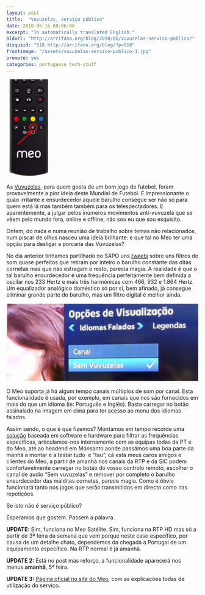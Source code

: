 ```yaml
---
layout: post
title:  "Vuvuzelas, serviço público"
date: 2010-06-16 00:06:00
excerpt: "In automatically translated English."
oldurl: "http://arrifana.org/blog/2010/06/vuvuzelas-servico-publico/"
disqusid: "518 http://arrifana.org/blog/?p=518"
frontimage: "/assets/vuvuzelas-servico-publico-1.jpg"
promote: yes
categories: portuguese tech-stuff
---
```


![vuvuzelas](/assets/vuvuzelas-servico-publico-1.jpg "vuvuzelas")

As [Vuvuzelas][3], para quem gosta de um bom jogo de futebol, foram provavelmente a pior ideia deste Mundial de Futebol. É impressionante o quão irritante e ensurdecedor aquele barulho consegue ser não só para quem está lá mas também também para os telespectadores. E aparentemente, a julgar pelos inúmeros movimentos anti-vuvuzela que se vêem pelo mundo fora, online e offline, não sou eu que sou esquisito.

Ontem, do nada e numa reunião de trabalho sobre temas não relacionados, num piscar de olhos nasceu uma ideia brilhante: e que tal no Meo ter uma opção para desligar a porcaria das Vuvuzelas?

No dia anterior tínhamos partilhado no SAPO uns *[tweets][4]* sobre uns filtros de som quase perfeitos que retiram por inteiro o barulho constante das ditas cornetas mas que não estragam o resto, parecia magia. A realidade é que o tal barulho ensurdecedor é uma frequência perfeitamente bem definida a oscilar nos 233 Hertz e mais três harmónicas com 466, 932 e 1.864 Hertz. Um equalizador analógico doméstico só por si, bem afinado, já consegue eliminar grande parte do barulho, mas um filtro digital é melhor ainda.

![](/assets/vuvuzelas-servico-publico-2.jpg "vuvuzelas 2")

O Meo suporta já há algum tempo canais múltiplos de som por canal. Esta funcionalidade é usada, por exemplo, em canais que nos são fornecidos em mais do que um idioma (ie: Português e Inglês). Basta carregar no botão assinalado na imagem em cima para ter acesso ao menu dos idiomas falados.

Assim sendo, o que é que fizemos? Montámos em tempo recorde uma [solução][6] baseada em software e hardware para filtrar as frequências específicas, articulamos-nos internamente com as equipas todas da PT e do Meo, até ao headend em Monsanto aonde passámos uma boa parte da manhã a montar e a testar tudo  e “tau”, cá está meus caros amigos e clientes do Meo, a partir de amanhã nos canais da RTP e da SIC podem confortavelmente carregar no botão do vosso controlo remoto, escolher o canal de audio “Sem vuvuzelas” e remover por completo o barulho ensurdecedor das malditas cornetas, parece magia. Como é óbvio funcionará tanto nos jogos que serão transmitidos em directo como nas repetições.

Se isto não é serviço público?

Esperamos que gostem. Passem a palavra.

**UPDATE:** Sim, funciona no Meo Satélite. Sim, funciona na RTP HD mas só a partir de 3ª feira da semana que vem porque neste caso específico, por causa de um detalhe chato, dependemos da chegada a Portugal de um equipamento específico. Na RTP normal é já amanhã.

**UPDATE 2:** Está no post mas reforço, a funcionalidade aparecerá nos menus **amanhã**, 5ª feira.

**UPDATE 3:** [Página oficial no site do Meo][7], com as explicações todas de utilização do serviço.

[3]: http://pt.wikipedia.org/wiki/Vuvuzela
[4]: http://twitter.com/celso/status/16139055699
[6]: http://yfrog.com/868rsj
[7]: http://www.meo.pt/Extras/Noticias/Pages/MundialsemVuvuzelas.aspx
